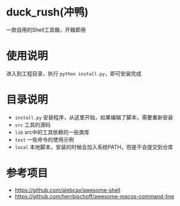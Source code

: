 # duck_rush(冲鸭)

一款自用的Shell工具箱，开箱即用

# 使用说明

进入到工程目录，执行 `python install.py`，即可安装完成

# 目录说明

- `install.py` 安装程序，从这里开始，如果编辑了脚本，需要重新安装
- `src` 工具的源码
- `lib` src中的工具依赖的一些类库
- `test` 一些命令的使用示例
- `local` 本地脚本，安装的时候会加入系统PATH，但是不会提交到仓库

# 参考项目

- https://github.com/alebcay/awesome-shell
- https://github.com/herrbischoff/awesome-macos-command-line


